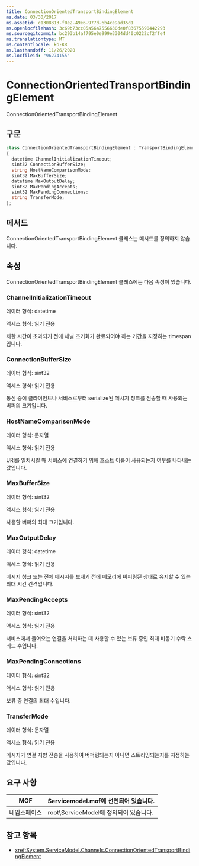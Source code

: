 ```yaml
---
title: ConnectionOrientedTransportBindingElement
ms.date: 03/30/2017
ms.assetid: c1308313-f0e2-49e6-977d-6b4ce9ad35d1
ms.openlocfilehash: 3c69b73cc05a56a7556630de0f83675590442293
ms.sourcegitcommit: bc293b14af795e0e999e3304dd40c0222cf2ffe4
ms.translationtype: MT
ms.contentlocale: ko-KR
ms.lasthandoff: 11/26/2020
ms.locfileid: "96274155"
---
```

# <a name="connectionorientedtransportbindingelement"></a>ConnectionOrientedTransportBindingElement

ConnectionOrientedTransportBindingElement  
  
## <a name="syntax"></a>구문  
  
```csharp
class ConnectionOrientedTransportBindingElement : TransportBindingElement  
{  
  datetime ChannelInitializationTimeout;  
  sint32 ConnectionBufferSize;  
  string HostNameComparisonMode;  
  sint32 MaxBufferSize;  
  datetime MaxOutputDelay;  
  sint32 MaxPendingAccepts;  
  sint32 MaxPendingConnections;  
  string TransferMode;  
};  
```  
  
## <a name="methods"></a>메서드  

 ConnectionOrientedTransportBindingElement 클래스는 메서드를 정의하지 않습니다.  
  
## <a name="properties"></a>속성  

 ConnectionOrientedTransportBindingElement 클래스에는 다음 속성이 있습니다.  
  
### <a name="channelinitializationtimeout"></a>ChannelInitializationTimeout  

 데이터 형식: datetime  
  
 액세스 형식: 읽기 전용  
  
 제한 시간이 초과되기 전에 채널 초기화가 완료되어야 하는 기간을 지정하는 timespan입니다.  
  
### <a name="connectionbuffersize"></a>ConnectionBufferSize  

 데이터 형식: sint32  
  
 액세스 형식: 읽기 전용  
  
 통신 중에 클라이언트나 서비스로부터 serialize된 메시지 청크를 전송할 때 사용되는 버퍼의 크기입니다.  
  
### <a name="hostnamecomparisonmode"></a>HostNameComparisonMode  

 데이터 형식: 문자열  
  
 액세스 형식: 읽기 전용  
  
 URI를 일치시킬 때 서비스에 연결하기 위해 호스트 이름이 사용되는지 여부를 나타내는 값입니다.  
  
### <a name="maxbuffersize"></a>MaxBufferSize  

 데이터 형식: sint32  
  
 액세스 형식: 읽기 전용  
  
 사용할 버퍼의 최대 크기입니다.  
  
### <a name="maxoutputdelay"></a>MaxOutputDelay  

 데이터 형식: datetime  
  
 액세스 형식: 읽기 전용  
  
 메시지 청크 또는 전체 메시지를 보내기 전에 메모리에 버퍼링된 상태로 유지할 수 있는 최대 시간 간격입니다.  
  
### <a name="maxpendingaccepts"></a>MaxPendingAccepts  

 데이터 형식: sint32  
  
 액세스 형식: 읽기 전용  
  
 서비스에서 들어오는 연결을 처리하는 데 사용할 수 있는 보류 중인 최대 비동기 수락 스레드 수입니다.  
  
### <a name="maxpendingconnections"></a>MaxPendingConnections  

 데이터 형식: sint32  
  
 액세스 형식: 읽기 전용  
  
 보류 중 연결의 최대 수입니다.  
  
### <a name="transfermode"></a>TransferMode  

 데이터 형식: 문자열  
  
 액세스 형식: 읽기 전용  
  
 메시지가 연결 지향 전송을 사용하여 버퍼링되는지 아니면 스트리밍되는지를 지정하는 값입니다.  
  
## <a name="requirements"></a>요구 사항  
  
|MOF|Servicemodel.mof에 선언되어 있습니다.|  
|---------|-----------------------------------|  
|네임스페이스|root\ServiceModel에 정의되어 있습니다.|  
  
## <a name="see-also"></a>참고 항목

- <xref:System.ServiceModel.Channels.ConnectionOrientedTransportBindingElement>
